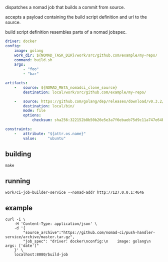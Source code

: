 dispatches a nomad job that builds a commit from source. 

accepts a payload containing the build script definition and url to the source.

build script definition resembles parts of a nomad jobspec.

```yaml
driver: docker
config:
    image: golang
    work_dir: ${NOMAD_TASK_DIR}/work/src/github.com/example/my-repo/
    command: build.sh
    args:
        - "foo"
        - "bar"

artifacts:
    -   source: ${NOMAD_META_nomadci_clone_source}
        destination: local/work/src/github.com/example/my-repo/

    -   source: https://github.com/golang/dep/releases/download/v0.3.2/dep-linux-amd64
        destination: local/bin/
        mode: file
        options:
            checksum: sha256:322152b8b50b26e5e3a7f6ebaeb75d9c11a747e64bbfd0d8bb1f4d89a031c2b5

constraints:
    -   attribute: "${attr.os.name}"
        value:     "ubuntu"
```

## building

    make

## running

    work/ci-job-builder-service --nomad-addr http://127.0.0.1:4646

## example

    curl -i \
        -H 'Content-Type: application/json' \
        -d '{
            "source_archive":"https://github.com/nomad-ci/push-handler-service/archive/master.tar.gz",
            "job_spec": "driver: docker\nconfig:\n    image: golang\n    args: ['date']"
        }' \
        localhost:8080/build-job
